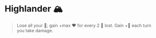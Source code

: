 # Highlander 🏔️ 
> Lose all your 🔷; gain +max ❤️ for every 2 🔷 lost. Gain +🔷 each turn you take damage.
